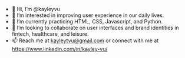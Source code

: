 - 👋 Hi, I’m @kayleyvu
- 👀 I’m interested in improving user experience in our daily lives. 
- 🌱 I’m currently practicing HTML, CSS, Javascript, and Python. 
- 💞️ I’m looking to collaborate on user interfaces and brand identities in fintech, healthcare, and leisure. 
- 📫 Reach me at kayleytvu@gmail.com or connect with me at https://www.linkedin.com/in/kayley-vu/ 

<!---
kayleyvu/kayleyvu is a ✨ special ✨ repository because its `README.md` (this file) appears on your GitHub profile.
You can click the Preview link to take a look at your changes.
--->
